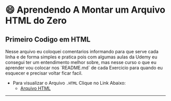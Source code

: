 <h1> 😄 Aprendendo A Montar um Arquivo HTML do Zero </h1>

<h2> Primeiro Codigo em HTML </h2>
 Nesse arquivo eu coloquei comentarios informando para que serve cada linha e de forma simples e pratica pois com algumas aulas da Udemy eu consegui ter um entendimento melhor sobre, mas nesse curso o que eu aprender vou colocar nos `README.md` de cada Exercicio para quando eu esquecer e precisar voltar ficar facil.

 - Para visualizar o Arquivo `.HTML` Clique no Link Abaixo:
   - [Arquivo HTML](http://tinyurl.com/ttbz66r3)
---

<h1>
<img src="https://images.unsplash.com/photo-1618336753974-aae8e04506aa?q=80&w=1740&auto=format&fit=crop&ixlib=rb-4.0.3&ixid=M3wxMjA3fDB8MHxwaG90by1wYWdlfHx8fGVufDB8fHx8fA%3D%3D" alt="" widht=45>
</h1>